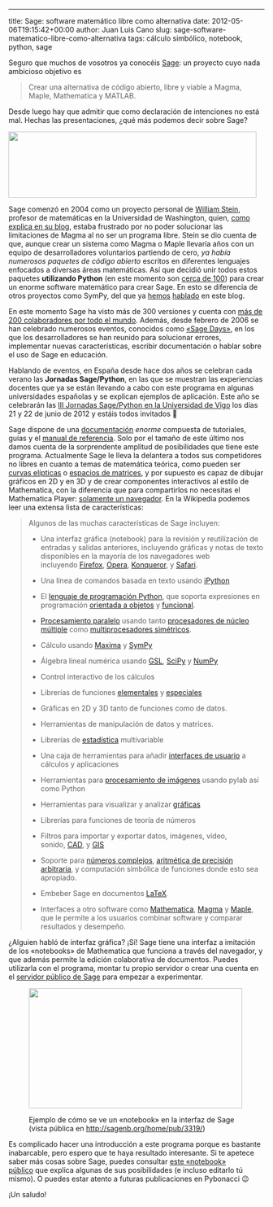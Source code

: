 ---
title: Sage: software matemático libre como alternativa
date: 2012-05-06T19:15:42+00:00
author: Juan Luis Cano
slug: sage-software-matematico-libre-como-alternativa
tags: cálculo simbólico, notebook, python, sage

Seguro que muchos de vosotros ya conocéis [Sage](http://sagemath.org/): un proyecto cuyo nada ambicioso objetivo es

> Crear una alternativa de código abierto, libre y viable a Magma, Maple, Mathematica y MATLAB.

Desde luego hay que admitir que como declaración de intenciones no está mal. Hechas las presentaciones, ¿qué más podemos decir sobre Sage?

[<img class="aligncenter size-full wp-image-373" title="Logo de Sage" alt="" src="http://pybonacci.org/wp-content/uploads/2012/05/sage-logo-new-l.png" width="488" height="130" srcset="https://pybonacci.org/wp-content/uploads/2012/05/sage-logo-new-l.png 488w, https://pybonacci.org/wp-content/uploads/2012/05/sage-logo-new-l-300x79.png 300w" sizes="(max-width: 488px) 100vw, 488px" />](http://pybonacci.org/wp-content/uploads/2012/05/sage-logo-new-l.png)

Sage comenzó en 2004 como un proyecto personal de [William Stein](http://www.wstein.org/), profesor de matemáticas en la Universidad de Washington, quien, [como explica en su blog](http://sagemath.blogspot.com.es/2009/12/mathematical-software-and-me-very.html), estaba frustrado por no poder solucionar las limitaciones de Magma al no ser un programa libre. Stein se dio cuenta de que, aunque crear un sistema como Magma o Maple llevaría años con un equipo de desarrolladores voluntarios partiendo de cero, _ya había numerosos paquetes de código abierto_ escritos en diferentes lenguajes enfocados a diversas áreas matemáticas. Así que decidió unir todos estos paquetes **utilizando Python** (en este momento son [cerca de 100](http://sagemath.org/links-components.html)) para crear un enorme software matemático para crear Sage. En esto se diferencia de otros proyectos como SymPy, del que ya [hemos](http://pybonacci.org/2012/04/04/introduccion-al-calculo-simbolico-en-python-con-sympy/) [hablado](http://pybonacci.org/2012/04/30/como-calcular-limites-derivadas-series-e-integrales-en-python-con-sympy/) en este blog.

<!--more-->

En este momento Sage ha visto más de 300 versiones y cuenta con [más de 200 colaboradores por todo el mundo](http://sagemath.org/development-map.html). Además, desde febrero de 2006 se han celebrado numerosos eventos, conocidos como [«Sage Days»](http://wiki.sagemath.org/Workshops), en los que los desarrolladores se han reunido para solucionar errores, implementar nuevas características, escribir documentación o hablar sobre el uso de Sage en educación.

Hablando de eventos, en España desde hace dos años se celebran cada verano las **Jornadas Sage/Python**, en las que se muestran las experiencias docentes que ya se están llevando a cabo con este programa en algunas universidades españolas y se explican ejemplos de aplicación. Este año se celebrarán las [III Jornadas Sage/Python en la Universidad de Vigo](http://webs.uvigo.es/sage2012/) los días 21 y 22 de junio de 2012 y estáis todos invitados 🙂

Sage dispone de una [documentación](http://sagemath.org/doc/) _enorme_ compuesta de tutoriales, guías y el [manual de referencia](http://sagemath.org/doc/reference/index.html). Solo por el tamaño de este último nos damos cuenta de la sorprendente amplitud de posibilidades que tiene este programa. Actualmente Sage le lleva la delantera a todos sus competidores no libres en cuanto a temas de matemática teórica, como pueden ser [curvas elípticas](http://sagemath.org/doc/reference/plane_curves.html) o [espacios de matrices](http://sagemath.org/doc/reference/matrices.html), y por supuesto es capaz de dibujar gráficos en 2D y en 3D y de crear componentes interactivos al estilo de Mathematica, con la diferencia que para compartirlos no necesitas el Mathematica Player: [solamente un navegador](http://aleph.sagemath.org/?z=eJyNkc9OhDAQxu88xZd4YAa7CKwe1qSJJ1_CmKYusFtDylqKvr5TQA970R6m8_c3X9NPGyhvo4IdLmer4HPOgqmpjQyNGndoUIBq7LAXp41L5hbTR4h0lWYUxVJslhQnUvMHafdP0kxJpN90JiItnozJEpYhEtk_UYEUCMMLYytsg9eNtKt57Sxg3yZa0xJnRrRoVGWdmXVVCg7Zk_OxC_YYs7brYUjaNEmXgthKrqasmBXWoVQ6qLSlfFAQw8yPGeRM5_GLBjdFcxnGSC_kRIFJr5zLaRYlwjW_P6NXHJPXjhn9GODgPIL1p47uK35VSJz30fmu1c92mDqF4ziMQec3VbXf933O_A33GX0V). En la Wikipedia podemos leer una extensa lista de características:

> Algunos de las muchas características de Sage incluyen:
> 
>   * Una interfaz gráfica (notebook) para la revisión y reutilización de entradas y salidas anteriores, incluyendo gráficas y notas de texto disponibles en la mayoría de los navegadores web incluyendo [Firefox](http://es.wikipedia.org/wiki/Firefox "Firefox"), [Opera](http://es.wikipedia.org/wiki/Opera_(navegador) "Opera (navegador)"), [Konqueror](http://es.wikipedia.org/wiki/Konqueror "Konqueror"), y [Safari](http://es.wikipedia.org/wiki/Safari "Safari").
> 
>   * Una línea de comandos basada en texto usando [iPython](http://es.wikipedia.org/wiki/IPython "IPython")
> 
>   * El [lenguaje de programación Python](http://es.wikipedia.org/wiki/Lenguaje_de_programaci%C3%B3n_Python "Lenguaje de programación Python"), que soporta expresiones en programación [orientada a objetos](http://es.wikipedia.org/wiki/Programaci%C3%B3n_orientada_a_objetos "Programación orientada a objetos") y [funcional](http://es.wikipedia.org/wiki/Programaci%C3%B3n_funcional "Programación funcional").
> 
>   * [Procesamiento paralelo](http://es.wikipedia.org/wiki/Computaci%C3%B3n_paralela "Computación paralela") usando tanto [procesadores de núcleo múltiple](http://es.wikipedia.org/w/index.php?title=Procesadores_de_n%C3%BAcleo_m%C3%BAltiple&action=edit&redlink=1 "Procesadores de núcleo múltiple (aún no redactado)") como [multiprocesadores simétricos](http://es.wikipedia.org/w/index.php?title=Multiprocesadores_sim%C3%A9tricos&action=edit&redlink=1 "Multiprocesadores simétricos (aún no redactado)").
> 
>   * Cálculo usando [Maxima](http://es.wikipedia.org/wiki/Maxima "Maxima") y [SymPy](http://es.wikipedia.org/wiki/SymPy "SymPy")
> 
>   * Álgebra lineal numérica usando [GSL](http://es.wikipedia.org/wiki/GNU_Scientific_Library "GNU Scientific Library"), [SciPy](http://es.wikipedia.org/wiki/SciPy "SciPy") y [NumPy](http://es.wikipedia.org/wiki/NumPy "NumPy")
> 
>   * Control interactivo de los cálculos
> 
>   * Librerías de funciones [elementales](http://es.wikipedia.org/wiki/Funci%C3%B3n_elemental "Función elemental") y [especiales](http://es.wikipedia.org/wiki/Funci%C3%B3n_especial "Función especial")
> 
>   * Gráficas en 2D y 3D tanto de funciones como de datos.
> 
>   * Herramientas de manipulación de datos y matrices.
> 
>   * Librerías de [estadística](http://es.wikipedia.org/wiki/Estad%C3%ADstica "Estadística") multivariable
> 
>   * Una caja de herramientas para añadir [interfaces de usuario](http://es.wikipedia.org/wiki/Interfaz_de_usuario "Interfaz de usuario") a cálculos y aplicaciones
> 
>   * Herramientas para [procesamiento de imágenes](http://es.wikipedia.org/wiki/Procesamiento_de_im%C3%A1genes "Procesamiento de imágenes") usando pylab así como Python
> 
>   * Herramientas para visualizar y analizar [gráficas](http://es.wikipedia.org/wiki/Gr%C3%A1fica "Gráfica")
> 
>   * Librerías para funciones de teoría de números
> 
>   * Filtros para importar y exportar datos, imágenes, vídeo, sonido, [CAD](http://es.wikipedia.org/wiki/CAD "CAD"), y [GIS](http://es.wikipedia.org/wiki/GIS "GIS")
> 
>   * Soporte para [números complejos](http://es.wikipedia.org/wiki/N%C3%BAmeros_complejos "Números complejos"), [aritmética de precisión arbitraria](http://es.wikipedia.org/w/index.php?title=Aritm%C3%A9tica_de_precisi%C3%B3n_arbitraria&action=edit&redlink=1 "Aritmética de precisión arbitraria (aún no redactado)"), y computación simbólica de funciones donde esto sea apropiado.
> 
>   * Embeber Sage en documentos [LaTeX](http://es.wikipedia.org/wiki/LaTeX "LaTeX")<span style="font-size:11px;">.</span>
> 
>   * Interfaces a otro software como [Mathematica](http://es.wikipedia.org/wiki/Mathematica "Mathematica"), [Magma](http://es.wikipedia.org/wiki/Magma "Magma") y [Maple](http://es.wikipedia.org/wiki/Maple "Maple"), que le permite a los usuarios combinar software y comparar resultados y desempeño.

¿Alguien habló de interfaz gráfica? ¡Sí! Sage tiene una interfaz a imitación de los «notebooks» de Mathematica que funciona a través del navegador, y que además permite la edición colaborativa de documentos. Puedes utilizarla con el programa, montar tu propio servidor o crear una cuenta en el [servidor público de Sage](http://www.sagenb.org/) para empezar a experimentar.<figure id="attachment_378" style="width: 420px" class="wp-caption aligncenter">

[<img class=" wp-image-378" title="Interfaz gráfica de Sage" alt="" src="http://pybonacci.org/wp-content/uploads/2012/05/2012-05-06-195446_1366x768_scrot.png" width="420" height="236" srcset="https://pybonacci.org/wp-content/uploads/2012/05/2012-05-06-195446_1366x768_scrot.png 1366w, https://pybonacci.org/wp-content/uploads/2012/05/2012-05-06-195446_1366x768_scrot-300x168.png 300w, https://pybonacci.org/wp-content/uploads/2012/05/2012-05-06-195446_1366x768_scrot-1024x575.png 1024w, https://pybonacci.org/wp-content/uploads/2012/05/2012-05-06-195446_1366x768_scrot-1200x674.png 1200w" sizes="(max-width: 420px) 100vw, 420px" />](http://pybonacci.org/wp-content/uploads/2012/05/2012-05-06-195446_1366x768_scrot.png)<figcaption class="wp-caption-text">Ejemplo de cómo se ve un «notebook» en la interfaz de Sage (vista pública en http://sagenb.org/home/pub/3319/)</figcaption></figure> 

Es complicado hacer una introducción a este programa porque es bastante inabarcable, pero espero que te haya resultado interesante. Si te apetece saber más cosas sobre Sage, puedes consultar [este «notebook» público](http://www.sagenb.org/home/pub/873/) que explica algunas de sus posibilidades (e incluso editarlo tú mismo). O puedes estar atento a futuras publicaciones en Pybonacci 😉

¡Un saludo!